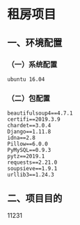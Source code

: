 # 租房项目
## 一、环境配置

### （一）系统配置

```
ubuntu 16.04
```



### （二）包配置

```
beautifulsoup4==4.7.1
certifi==2019.3.9
chardet==3.0.4
Django==1.11.8
idna==2.8
Pillow==6.0.0
PyMySQL==0.9.3
pytz==2019.1
requests==2.21.0
soupsieve==1.9.1
urllib3==1.24.3
```



## 二、项目目的
11231
